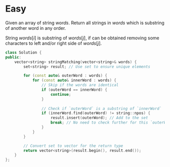 # Easy

Given an array of string $words$. Return all strings in $words$ which is substring of another word in any order.

String $words[i]$ is substring of $words[j]$, if can be obtained removing some characters to left and/or right side of $words[j]$.

```cpp
class Solution {
public:
    vector<string> stringMatching(vector<string>& words) {
        set<string> result; // Use set to ensure unique elements

        for (const auto& outerWord : words) {
            for (const auto& innerWord : words) {
                // Skip if the words are identical
                if (outerWord == innerWord) {
                    continue;
                }
                
                // Check if `outerWord` is a substring of `innerWord`
                if (innerWord.find(outerWord) != string::npos) {
                    result.insert(outerWord); // Add to the set
                    break; // No need to check further for this `outerWord`
                }
            }
        }

        // Convert set to vector for the return type
        return vector<string>(result.begin(), result.end());
    }
};
```
